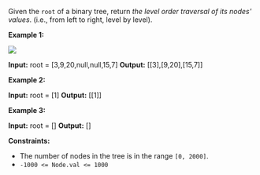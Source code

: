 Given the `root` of a binary tree, return _the level order traversal of its nodes' values_. (i.e., from left to right, level by level).

**Example 1:**

![](https://assets.leetcode.com/uploads/2021/02/19/tree1.jpg) 


**Input:** root = [3,9,20,null,null,15,7]
**Output:** [[3],[9,20],[15,7]]

**Example 2:**


**Input:** root = [1]
**Output:** [[1]]

**Example 3:**


**Input:** root = []
**Output:** []

**Constraints:**

* The number of nodes in the tree is in the range `[0, 2000]`.
* `-1000 <= Node.val <= 1000`